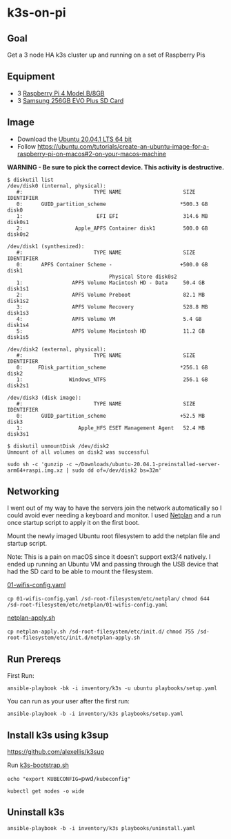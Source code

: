 # k3s-on-pi
## Goal
Get a 3 node HA k3s cluster up and running on a set of Raspberry Pis

## Equipment
* 3 [Raspberry Pi 4 Model B/8GB](https://www.raspberrypi.org/products/raspberry-pi-4-model-b/)
* 3 [Samsung 256GB EVO Plus SD Card](https://www.amazon.com/gp/product/B06XFS5657)

## Image
* Download the [Ubuntu 20.04.1 LTS 64 bit](https://ubuntu.com/download/raspberry-pi)
* Follow https://ubuntu.com/tutorials/create-an-ubuntu-image-for-a-raspberry-pi-on-macos#2-on-your-macos-machine

**WARNING - Be sure to pick the correct device.  This activity is destructive.**

```
$ diskutil list
/dev/disk0 (internal, physical):
   #:                       TYPE NAME                    SIZE       IDENTIFIER
   0:      GUID_partition_scheme                        *500.3 GB   disk0
   1:                        EFI EFI                     314.6 MB   disk0s1
   2:                 Apple_APFS Container disk1         500.0 GB   disk0s2

/dev/disk1 (synthesized):
   #:                       TYPE NAME                    SIZE       IDENTIFIER
   0:      APFS Container Scheme -                      +500.0 GB   disk1
                                 Physical Store disk0s2
   1:                APFS Volume Macintosh HD - Data     50.4 GB    disk1s1
   2:                APFS Volume Preboot                 82.1 MB    disk1s2
   3:                APFS Volume Recovery                528.8 MB   disk1s3
   4:                APFS Volume VM                      5.4 GB     disk1s4
   5:                APFS Volume Macintosh HD            11.2 GB    disk1s5

/dev/disk2 (external, physical):
   #:                       TYPE NAME                    SIZE       IDENTIFIER
   0:     FDisk_partition_scheme                        *256.1 GB   disk2
   1:               Windows_NTFS                         256.1 GB   disk2s1

/dev/disk3 (disk image):
   #:                       TYPE NAME                    SIZE       IDENTIFIER
   0:      GUID_partition_scheme                        +52.5 MB    disk3
   1:                  Apple_HFS ESET Management Agent   52.4 MB    disk3s1
```
```
$ diskutil unmountDisk /dev/disk2
Unmount of all volumes on disk2 was successful
```

```
sudo sh -c 'gunzip -c ~/Downloads/ubuntu-20.04.1-preinstalled-server-arm64+raspi.img.xz | sudo dd of=/dev/disk2 bs=32m'
```

## Networking
I went out of my way to have the servers join the network automatically so I could avoid ever needing a keyboard and monitor.  I used [Netplan](https://netplan.io/) and a run once startup script to apply it on the first boot.

Mount the newly imaged Ubuntu root filesystem to add the netplan file and startup script.

Note: This is a pain on macOS since it doesn't support ext3/4 natively.  I ended up running an Ubuntu VM and passing through the USB device that had the SD card to be able to mount the filesystem.

[01-wifis-config.yaml](01-wifis-config.yaml)

`cp 01-wifis-config.yaml /sd-root-filesystem/etc/netplan/`
`chmod 644 /sd-root-filesystem/etc/netplan/01-wifis-config.yaml`

[netplan-apply.sh](netplan-apply.sh)

`cp netplan-apply.sh /sd-root-filesystem/etc/init.d/`
`chmod 755 /sd-root-filesystem/etc/init.d/netplan-apply.sh`

## Run Prereqs
First Run:

`ansible-playbook -bk -i inventory/k3s -u ubuntu playbooks/setup.yaml`

You can run as your user after the first run:

`ansible-playbook -b -i inventory/k3s playbooks/setup.yaml`

## Install k3s using k3sup

https://github.com/alexellis/k3sup

Run [k3s-bootstrap.sh](k3s-bootstrap.sh)

`echo "export KUBECONFIG=`pwd`/kubeconfig"`

`kubectl get nodes -o wide`

## Uninstall k3s
`ansible-playbook -b -i inventory/k3s playbooks/uninstall.yaml`
